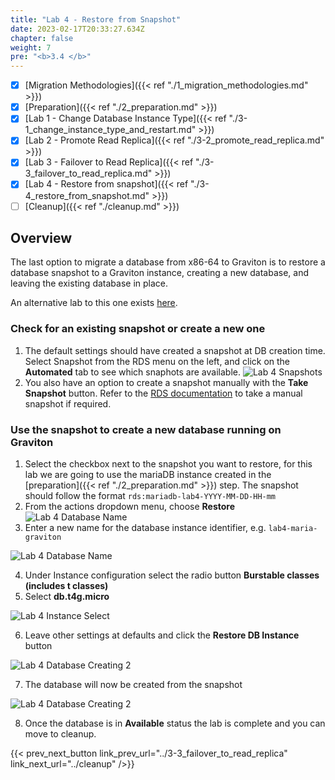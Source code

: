 ```yaml
---
title: "Lab 4 - Restore from Snapshot"
date: 2023-02-17T20:33:27.634Z
chapter: false
weight: 7
pre: "<b>3.4 </b>"
---
```


- [x] [Migration Methodologies]({{< ref "./1_migration_methodologies.md" >}})
- [x] [Preparation]({{< ref "./2_preparation.md" >}})
- [x] [Lab 1 - Change Database Instance Type]({{< ref "./3-1_change_instance_type_and_restart.md" >}})
- [x] [Lab 2 - Promote Read Replica]({{< ref "./3-2_promote_read_replica.md" >}})
- [x] [Lab 3 - Failover to Read Replica]({{< ref "./3-3_failover_to_read_replica.md" >}})
- [x] [Lab 4 - Restore from snapshot]({{< ref "./3-4_restore_from_snapshot.md" >}})
- [ ] [Cleanup]({{< ref "./cleanup.md" >}})

## Overview

The last option to migrate a database from x86-64 to Graviton is to restore a database snapshot to a Graviton instance, creating a new database, and leaving the existing database in place.

An alternative lab to this one exists [here](https://graviton2-workshop.workshop.aws/en/amazonrds.html).

### Check for an existing snapshot or create a new one

1. The default settings should have created a snapshot at DB creation time. Select Snapshot from the RDS menu on the left, and click on the **Automated** tab to see which snaphots are available.
![Lab 4 Snapshots](/Sustainability/100_migrate_rds_to_graviton/lab-4/lab4-snapshots.png)
2. You also have an option to create a snapshot manually with the **Take Snapshot** button. Refer to the [RDS documentation](https://docs.aws.amazon.com/AmazonRDS/latest/UserGuide/USER_CreateSnapshot.html) to take a manual snapshot if required.

### Use the snapshot to create a new database running on Graviton

1. Select the checkbox next to the snapshot you want to restore, for this lab we are going to use the mariaDB instance created in the [preparation]({{< ref "./2_preparation.md" >}}) step. The snapshot should follow the format `rds:mariadb-lab4-YYYY-MM-DD-HH-mm`
2. From the actions dropdown menu, choose **Restore**
![Lab 4 Database Name](/Sustainability/100_migrate_rds_to_graviton/lab-4/lab4-locate-snapshot.png)
3. Enter a new name for the database instance identifier, e.g. `lab4-maria-graviton`

![Lab 4 Database Name](/Sustainability/100_migrate_rds_to_graviton/lab-4/lab4-db-name.png)

4. Under Instance configuration select the radio button **Burstable classes (includes t classes)**
5. Select **db.t4g.micro**

![Lab 4 Instance Select](/Sustainability/100_migrate_rds_to_graviton/lab-4/lab4-instance-select.png)

6. Leave other settings at defaults and click the **Restore DB Instance** button

![Lab 4 Database Creating 2](/Sustainability/100_migrate_rds_to_graviton/lab-4/lab4-restore-db-instance.png)

7. The database will now be created from the snapshot

![Lab 4 Database Creating 2](/Sustainability/100_migrate_rds_to_graviton/lab-4/lab4-db-creating.png)

8. Once the database is in **Available** status the lab is complete and you can move to cleanup.

{{< prev_next_button link_prev_url="../3-3_failover_to_read_replica" link_next_url="../cleanup" />}}
